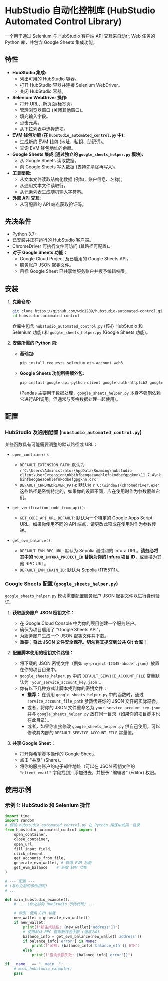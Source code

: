 # HubStudio 自动化控制库 (HubStudio Automated Control Library)

一个用于通过 Selenium 与 HubStudio 客户端 API 交互来自动化 Web 任务的 Python 库，并包含 Google Sheets 集成功能。

## 特性

-   **HubStudio 集成:**
    -   列出可用的 HubStudio 容器。
    -   打开 HubStudio 容器并连接 Selenium WebDriver。
    -   关闭 HubStudio 容器。
-   **Selenium WebDriver 操作:**
    -   打开 URL、新页面/标签页。
    -   管理浏览器窗口 (关闭其他窗口)。
    -   填充输入字段。
    -   点击元素。
    -   从下拉列表中选择选项。
-   **EVM 钱包功能 (在 `hubstudio_automated_control.py` 中):**
    -   生成新的 EVM 钱包 (地址、私钥、助记词)。
    -   查询 EVM 钱包地址的余额。
-   **Google Sheets 集成 (通过独立的 `google_sheets_helper.py` 模块):**
    -   从 Google Sheets 读取数据。
    -   向 Google Sheets 写入数据 (支持先清除再写入)。
-   **工具函数:**
    -   从文本文件读取结构化数据 (例如，账户信息、名称)。
    -   从通用文本文件读取行。
    -   从元素列表生成随机输入字符串。
-   **外部 API 交互:**
    -   从可配置的 API 端点获取验证码。

## 先决条件

-   Python 3.7+
-   已安装并正在运行的 HubStudio 客户端。
-   ChromeDriver 可执行文件可访问 (其路径可配置)。
-   **对于 Google Sheets 功能：**
    -   Google Cloud Project 及已启用的 Google Sheets API。
    -   服务账户 JSON 密钥文件。
    -   目标 Google Sheet 已共享给服务账户并授予编辑权限。

## 安装

1.  **克隆仓库:**
    ```bash
    git clone https://github.com/wdc1209/hubstudio-automated-control.git
    cd hubstudio-automated-control
    ```
    仓库中包含 `hubstudio_automated_control.py` (核心 HubStudio 和 Selenium 功能) 和 `google_sheets_helper.py` (Google Sheets 功能)。

2.  **安装所需的 Python 包:**
    *   **基础包:**
        ```bash
        pip install requests selenium eth-account web3
        ```
    *   **Google Sheets 功能所需额外包:**
        ```bash
        pip install google-api-python-client google-auth-httplib2 google-auth-oauthlib pandas
        ```
        (Pandas 主要用于数据处理，`google_sheets_helper.py` 本身不强制依赖它进行API调用，但通常与表格数据处理一起使用)。

## 配置

### HubStudio 及通用配置 (`hubstudio_automated_control.py`)

某些函数具有可能需要调整的默认路径或 URL：

-   `open_container()`:
    -   `DEFAULT_EXTENSION_PATH`: 默认为 `r'C:\Users\Administrator\AppData\Roaming\hubstudio-client\UserExtension\nkbihfbeogaeaoehlefnkodbefgpgknn\11.7.4\nkbihfbeogaeaoehlefnkodbefgpgknn.crx'`
    -   `DEFAULT_CHROMEDRIVER_PATH`: 默认为 `r'C:\windows\chromedriver.exe'`
    这些路径是系统特定的，如果你的设置不同，应在使用时作为参数覆盖它们。

-   `get_verification_code_from_api()`:
    -   `GET_CODE_API_URL_DEFAULT`: 默认为一个特定的 Google Apps Script URL。如果你使用不同的 API 端点，请更改此项或在使用时作为参数传递。

-   `get_evm_balance()`:
    -   `DEFAULT_EVM_RPC_URL`: 默认为 Sepolia 测试网的 Infura URL。**请务必将其中的 `YOUR_INFURA_PROJECT_ID` 替换为你的 Infura 项目 ID**，或替换为其他 RPC URL。
    -   `DEFAULT_EVM_CHAIN_ID`: 默认为 Sepolia (11155111)。

### Google Sheets 配置 (`google_sheets_helper.py`)

`google_sheets_helper.py` 模块需要配置服务账户 JSON 密钥文件以进行身份验证。

1.  **获取服务账户 JSON 密钥文件：**
    *   在 Google Cloud Console 中为你的项目创建一个服务账户。
    *   确保为项目启用了 "Google Sheets API"。
    *   为服务账户生成一个 JSON 密钥文件并下载。
    *   **重要：将此 JSON 文件安全保存。切勿将其提交到公共 Git 仓库！**

2.  **配置脚本使用的密钥文件路径：**
    *   将下载的 JSON 密钥文件（例如 `my-project-12345-abcdef.json`）放置在你的项目目录中。
    *   `google_sheets_helper.py` 中的 `DEFAULT_SERVICE_ACCOUNT_FILE` 常量默认为 `'your_service_account_key.json'`。
    *   你有以下几种方式让脚本找到你的密钥文件：
        *   **推荐：** 在调用 `google_sheets_helper.py` 中的函数时，通过 `service_account_file_path` 参数传递你的 JSON 文件的实际路径。
        *   或者，将你的 JSON 文件重命名为 `your_service_account_key.json` 并与 `google_sheets_helper.py` 放在同一目录（如果你的项目脚本也在此目录）。
        *   或者，如果你直接修改 `google_sheets_helper.py` 供自己使用，可以修改其内部的 `DEFAULT_SERVICE_ACCOUNT_FILE` 常量值。

3.  **共享 Google Sheet：**
    *   打开你希望脚本操作的 Google Sheet。
    *   点击 "共享" (Share)。
    *   将你的服务账户的电子邮件地址（可以在 JSON 密钥文件的 `"client_email"` 字段找到）添加进去，并授予 "编辑者" (Editor) 权限。

## 使用示例

### 示例 1: HubStudio 和 Selenium 操作

```python
import time
import random
# 假设 hubstudio_automated_control.py 在 Python 路径中或同一目录
from hubstudio_automated_control import (
    open_container,
    close_container,
    open_url,
    fill_input_field,
    click_element,
    get_accounts_from_file,
    generate_evm_wallet, # 新增 EVM 功能
    get_evm_balance    # 新增 EVM 功能
)

# --- 配置 ---
# (与你之前的示例相同)
# ...

def main_hubstudio_example():
    # ... (你之前的 HubStudio 示例代码) ...

    # 示例：使用 EVM 功能
    new_wallet = generate_evm_wallet()
    if new_wallet:
        print(f"新生成钱包: {new_wallet['address']}")
        # 使用默认 RPC 查询新钱包余额 (通常为0)
        balance_info = get_evm_balance(new_wallet['address']) 
        if balance_info['error'] is None:
            print(f"余额: {balance_info['balance_eth']} ETH")
        else:
            print(f"查询余额失败: {balance_info['error']}")

if __name__ == "__main__":
    # main_hubstudio_example()
    pass
